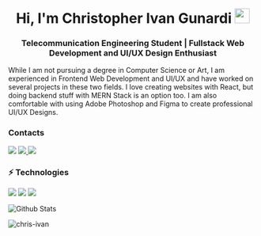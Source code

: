 <h1 align="center">Hi, I'm Christopher Ivan Gunardi <img src="https://raw.githubusercontent.com/aemmadi/aemmadi/master/wave.gif" width="30px"></h1>
<h3 align="center">Telecommunication Engineering Student | Fullstack Web Development and UI/UX Design Enthusiast</h3>

While I am not pursuing a degree in Computer Science or Art, I am experienced in Frontend Web Development and UI/UX and have worked on several projects in these two fields. I love creating websites with React, but doing backend stuff with MERN Stack is an option too. I am also comfortable with using Adobe Photoshop and Figma to create professional UI/UX Designs.

<h3>Contacts</h3>
<a href="https://www.linkedin.com/in/christopher-ivan-gunardi/"><img src="https://img.shields.io/badge/-christopher--ivan-blue?style=flat-square&logo=Linkedin&logoColor=white/"></a>
<a href="https://instagram.com/christopher.01__"><img src="https://img.shields.io/badge/-christopher.01____-333333?style=flat-square&logo=instagram&logoColor=white/">
<a href="mailto: gunardi.ivan@gmail.com"><img src="https://img.shields.io/badge/-gunardi.ivan@gmail.com-f6f6f6?style=flat-square&logo=Gmail&logoColor=white/"></a>
  
<h3>⚡ Technologies</h3>
<img src="https://img.shields.io/badge/-JavaScript-black?style=flat-square&logo=javascript">
<img src="https://img.shields.io/badge/-JavaScript-black?style=flat-square&logo=javascript">
<img src="https://img.shields.io/badge/-JavaScript-black?style=flat-square&logo=javascript">

![Github Stats](https://github-readme-stats.vercel.app/api?username=chris-ivan&count_private=true&theme=react&show_icons=true&include_all_commits=true)
<p><img align="center" src="https://github-readme-stats.vercel.app/api/top-langs/?username=chris-ivan&theme=react&layout=compact" alt="chris-ivan" /></p>

